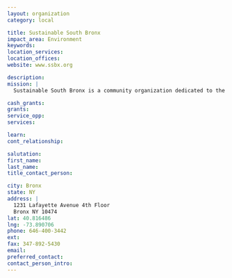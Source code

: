 ```yaml
---
layout: organization
category: local

title: Sustainable South Bronx
impact_area: Environment
keywords: 
location_services: 
location_offices: 
website: www.ssbx.org

description: 
mission: |
  Sustainable South Bronx is a community organization dedicated to the implementation of sustainable development projects for the South Bronx that are informed by the needs of the community and the values of Environmental Justice. SSB was conceived to serve as a dedicated mechanism that could thoroughly address and implement policy and planning issues in such areas as land use, energy, transportation, water, waste, and sustainable development in the South Bronx by working to implement the community's vision for sustainable community development. Its programs are designed to provide tangible projects and/or advocacy for policy decisions that advance the environmental, social and economic rebirth of the South Bronx.

cash_grants: 
grants: 
service_opp: 
services: 

learn: 
cont_relationship: 

salutation: 
first_name: 
last_name: 
title_contact_person: 

city: Bronx
state: NY
address: |
  1231 Lafayette Avenue 4th Floor   
  Bronx NY 10474
lat: 40.816486
lng: -73.890706
phone: 646-400-3442
ext: 
fax: 347-892-5430
email: 
preferred_contact: 
contact_person_intro: 
---
```

